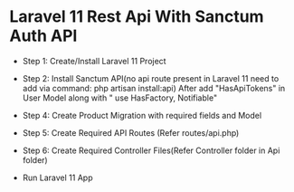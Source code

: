 # Laravel 11 Rest Api With Sanctum Auth API

  - Step 1: Create/Install Laravel 11 Project
  - Step 2: Install Sanctum API(no api route present in Laravel 11 need to add via command: php artisan install:api)
  			After add "HasApiTokens" in User Model along with " use HasFactory, Notifiable"

  - Step 4: Create Product Migration with required fields and Model
  - Step 5: Create Required API Routes (Refer routes/api.php) 
  - Step 6: Create Required Controller Files(Refer Controller folder in Api folder)
  - Run Laravel 11 App